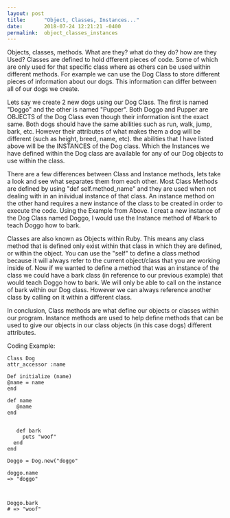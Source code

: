 ```yaml
---
layout: post
title:      "Object, Classes, Instances..."
date:       2018-07-24 12:21:21 -0400
permalink:  object_classes_instances
---
```


Objects, classes, methods. What are they? what do they do? how are they Used? Classes are defined to hold dfferent pieces of code. Some of which are only used for that specific class where as others can be used within different methods. For example we can use the Dog Class to store different pieces of information about our dogs. This information can differ between all of our dogs we create. 

Lets say we create 2 new dogs using our Dog Class. The first is named "Doggo" and the other is named "Pupper". Both Doggo and Pupper are OBJECTS of the Dog Class even though their information isnt the exact same. Both dogs should have the same abilities such as run, walk, jump, bark, etc. However their attributes of what makes them a dog will be different (such as height, breed, name, etc). the abilities that I have listed above will be the INSTANCES of the Dog class. Which the Instances we have defined within the Dog class are available for any of our Dog objects to use within the class. 

There are a few differences between Class and Instance methods, lets take a look and see what separates them from each other. Most Class Methods are defined by using "def self.method_name" and they are used when not dealing with in an iniividual instance of that class. An instance method on the other hand requires a new instance of the class to be created in order to execute the code. Using the Example from Above. I creat a new instance of the Dog Class named Doggo, I would use the Instance method of #bark to teach Doggo how to bark. 

Classes are also known as Objects within Ruby. This means any class method that is defined only exist within that class in which they are defined, or within the object. You can use the "self" to define a class method because it will always refer to the current object/class that you are working inside of. Now if we wanted to define a method that was an instance of the class we could have a bark class (in reference to our previous example) that would teach Doggo how to bark. We will only be able to call on the instance of bark within our Dog class. However we can always reference another class by calling on it within a different class. 

In conclusion, Class methods are what define our objects or classes within our program. Instance methods are used to help define methods that can be used to give our objects in our class objects (in this case dogs) different attributes. 

Coding Example:

```
Class Dog
attr_accessor :name

Def initialize (name)
@name = name
end

def name 
   @name
end


   def bark
     puts "woof"
  end
end

Doggo = Dog.new("doggo"

doggo.name
=> "doggo"



Doggo.bark
# => "woof"




```
